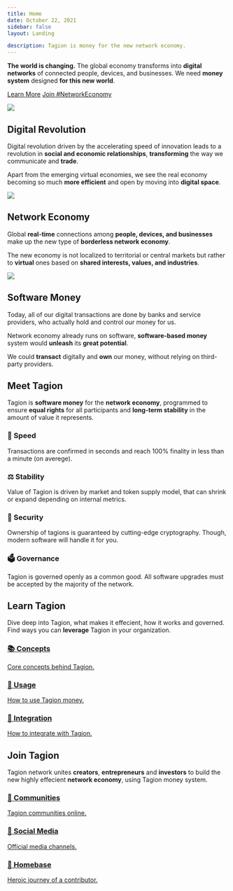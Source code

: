 ```yaml
---
title: Home
date: October 22, 2021
sidebar: false
layout: Landing

description: Tagion is money for the new network economy.
---
```


<div class="intro">

**The world is changing.** The global economy transforms into **digital networks** of connected people, devices, and businesses. We need **money system** designed **for this new world**.

</div>

<div class="buttons">

<a href="/learn">Learn More</a>
<a href="/join" class="button-accent">Join #NetworkEconomy</a>

</div>

<div class="features">

<div class="feature feature--right">

<div class="feature__illustration feature__illustration--1" >
    <img src="home-il-1.svg" />
</div>
<div class="feature__text">

## Digital Revolution

Digital revolution driven by the accelerating speed of innovation leads to a revolution in **social and economic relationships**, **transforming** the way we communicate and **trade**.

Apart from the emerging virtual economies, we see the real economy becoming so much **more efficient** and open by moving into **digital space**.

</div>
</div>

<div class="feature">

<div class="feature__illustration feature__illustration--1" >
    <img src="home-il-1.svg" />
</div>
<div class="feature__text">

## Network Economy

Global **real-time** connections among **people, devices, and businesses** make up the new type of **borderless network economy**.

The new economy is not localized to territorial or central markets but rather to **virtual** ones based on **shared interests, values, and industries**.

</div>
</div>
<div class="feature feature--right">

<div class="feature__illustration feature__illustration--1" >
    <img src="home-il-1.svg" />
</div>
<div class="feature__text">

## Software Money

Today, all of our digital transactions are done by banks and service providers, who actually hold and control our money for us.

Network economy already runs on software, **software-based money** system would **unleash** its **great potential**.

We could **transact** digitally and **own** our money, without relying on third-party providers.

</div>
</div>

</div>
<div class="summary">

## **Meet** Tagion

Tagion is **software money** for the **network economy**, programmed to ensure **equal rights** for all participants and **long-term stability** in the amount of value it represents.

<div class="summary__bullets">
<div class="summary__bullet">

### 🚀 Speed

Transactions are confirmed in seconds and reach 100% finality in less than a minute (on averege).

</div>
<div class="summary__bullet">

### ⚖️ Stability

Value of Tagion is driven by market and token supply model, that can shrink or expand depending on internal metrics.

</div>
<div class="summary__bullet">

### 🔐 Security

Ownership of tagions is guaranteed by cutting-edge cryptography. Though, modern software will handle it for you.

</div>
<div class="summary__bullet">

### 🗳 Governance

Tagion is governed openly as a common good. All software upgrades must be accepted by the majority of the network.

</div>
</div>

</div>

<div class="summary">

## **Learn** Tagion

Dive deep into Tagion, what makes it effecient, how it works and governed. Find ways you can **leverage** Tagion in your organization.

<div class="links">
<a class="links__link" href="#">

### 📚 Concepts

Core concepts behind Tagion.

</a>
<a class="links__link" href="#">

### 📱 Usage

How to use Tagion money.

</a>
<a class="links__link" href="#">

### 🔨 Integration

How to integrate with Tagion.

</a>
</div>
</div>

<div class="summary">

## **Join** Tagion

Tagion network unites **creators**, **entrepreneurs** and **investors** to build the new highly effecient **network economy**, using Tagion money system.

<div class="links">
<a class="links__link" href="#">

### 💬 Communities

Tagion communities online.

</a>
<a class="links__link" href="#">

### 📱 Social Media

Official media channels.

</a>
<a class="links__link" href="#">

### 🚀 Homebase <OutboundLink/>

Heroic journey of a contributor.

</a>
</div>
</div>
